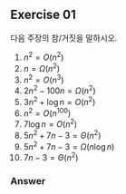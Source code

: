 ## Exercise 01

다음 주장의 참/거짓을 말하시오.

1. $n^2 = O(n^2)$
2. $n = \Omega(n^2)$
3. $n^2 = O(n^3)$
4. $2n^2 - 100n = \Omega(n^2)$
5. $3n^2 + \log n = O(n^2)$ 
6. $n^2 = O(n^{100})$
7. $7 \log n = O(n^2)$
8. $5n^2 + 7n - 3 = \Theta(n^2)$
9. $5n^2 + 7n - 3 = \Omega(n \log n)$
10. $7n - 3 = \Theta(n^2)$

### Answer